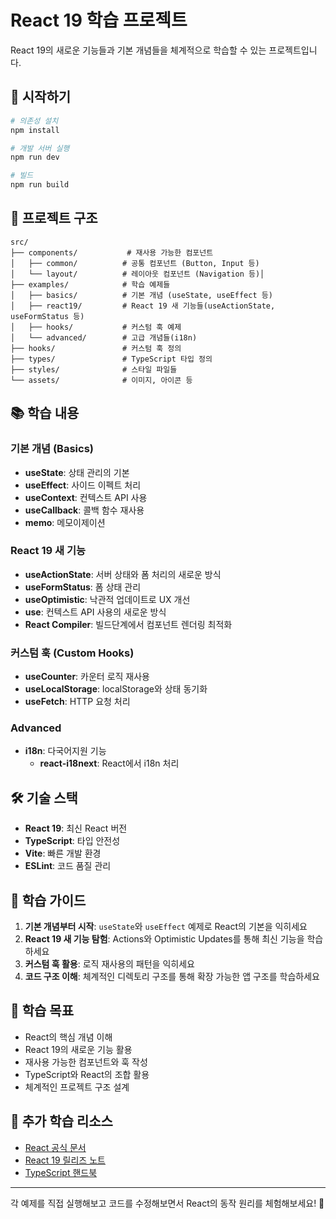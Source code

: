 # React 19 학습 프로젝트

React 19의 새로운 기능들과 기본 개념들을 체계적으로 학습할 수 있는 프로젝트입니다.

## 🚀 시작하기

```bash
# 의존성 설치
npm install

# 개발 서버 실행
npm run dev

# 빌드
npm run build
```

## 📁 프로젝트 구조

```
src/
├── components/           # 재사용 가능한 컴포넌트
│   ├── common/          # 공통 컴포넌트 (Button, Input 등)
│   └── layout/          # 레이아웃 컴포넌트 (Navigation 등)│  
├── examples/            # 학습 예제들
│   ├── basics/          # 기본 개념 (useState, useEffect 등)
│   ├── react19/         # React 19 새 기능들(useActionState, useFormStatus 등)
│   ├── hooks/           # 커스텀 훅 예제  
│   └── advanced/        # 고급 개념들(i18n)
├── hooks/               # 커스텀 훅 정의
├── types/               # TypeScript 타입 정의
├── styles/              # 스타일 파일들
└── assets/              # 이미지, 아이콘 등
```

## 📚 학습 내용

### 기본 개념 (Basics)
- **useState**: 상태 관리의 기본
- **useEffect**: 사이드 이펙트 처리
- **useContext**: 컨텍스트 API 사용
- **useCallback**: 콜백 함수 재사용
- **memo**: 메모이제이션

### React 19 새 기능
- **useActionState**: 서버 상태와 폼 처리의 새로운 방식
- **useFormStatus**: 폼 상태 관리
- **useOptimistic**: 낙관적 업데이트로 UX 개선
- **use**: 컨텍스트 API 사용의 새로운 방식
- **React Compiler**: 빌드단계에서 컴포넌트 렌더링 최적화 

### 커스텀 훅 (Custom Hooks)
- **useCounter**: 카운터 로직 재사용
- **useLocalStorage**: localStorage와 상태 동기화
- **useFetch**: HTTP 요청 처리

### Advanced
- **i18n**: 다국어지원 기능
  - **react-i18next**: React에서 i18n 처리

## 🛠 기술 스택

- **React 19**: 최신 React 버전
- **TypeScript**: 타입 안전성
- **Vite**: 빠른 개발 환경
- **ESLint**: 코드 품질 관리

## 📖 학습 가이드

1. **기본 개념부터 시작**: `useState`와 `useEffect` 예제로 React의 기본을 익히세요
2. **React 19 새 기능 탐험**: Actions와 Optimistic Updates를 통해 최신 기능을 학습하세요
3. **커스텀 훅 활용**: 로직 재사용의 패턴을 익히세요
4. **코드 구조 이해**: 체계적인 디렉토리 구조를 통해 확장 가능한 앱 구조를 학습하세요

## 🎯 학습 목표

- React의 핵심 개념 이해
- React 19의 새로운 기능 활용
- 재사용 가능한 컴포넌트와 훅 작성
- TypeScript와 React의 조합 활용
- 체계적인 프로젝트 구조 설계

## 📝 추가 학습 리소스

- [React 공식 문서](https://react.dev)
- [React 19 릴리즈 노트](https://react.dev/blog/2024/04/25/react-19)
- [TypeScript 핸드북](https://www.typescriptlang.org/docs/)

---

각 예제를 직접 실행해보고 코드를 수정해보면서 React의 동작 원리를 체험해보세요! 🎉

